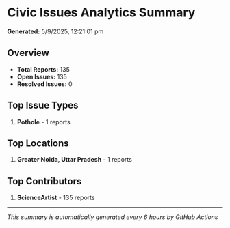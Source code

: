 #  Civic Issues Analytics Summary

**Generated:** 5/9/2025, 12:21:01 pm

##  Overview
- **Total Reports:** 135
- **Open Issues:** 135
- **Resolved Issues:** 0

##  Top Issue Types
1. **Pothole** - 1 reports

##  Top Locations
1. **Greater Noida, Uttar Pradesh** - 1 reports

##  Top Contributors
1. **ScienceArtist** - 135 reports

---
*This summary is automatically generated every 6 hours by GitHub Actions*
